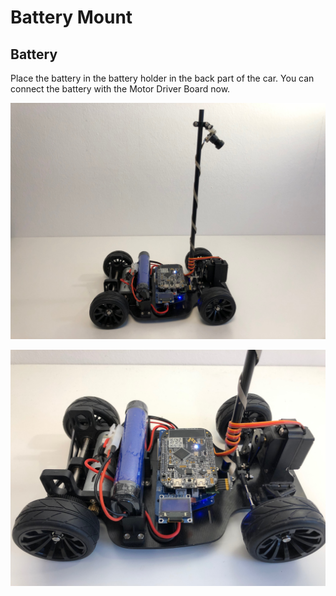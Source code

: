 # Battery Mount

## Battery

Place the battery in the battery holder in the back part of the car. You can connect the battery with the Motor Driver Board now.

![](../../../../.gitbook/assets/img_1942.jpeg)

![](../../../../.gitbook/assets/img_1943.jpeg)

